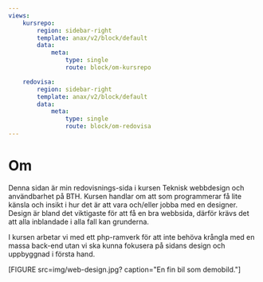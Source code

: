 ```yaml
---
views:
    kursrepo:
        region: sidebar-right
        template: anax/v2/block/default
        data:
            meta: 
                type: single
                route: block/om-kursrepo

    redovisa:
        region: sidebar-right
        template: anax/v2/block/default
        data:
            meta: 
                type: single
                route: block/om-redovisa
---
```

Om
=========================

Denna sidan är min redovisnings-sida i kursen Teknisk webbdesign och användbarhet på BTH.
Kursen handlar om att som programmerar få lite känsla och insikt i hur det är att vara
och/eller jobba med en designer. Design är bland det viktigaste för att få en bra webbsida,
därför krävs det att alla inblandade i alla fall kan grunderna.

I kursen arbetar vi med ett php-ramverk för att inte behöva krångla med en massa back-end
utan vi ska kunna fokusera på sidans design och uppbyggnad i första hand.

[FIGURE src=img/web-design.jpg? caption="En fin bil som demobild."]
